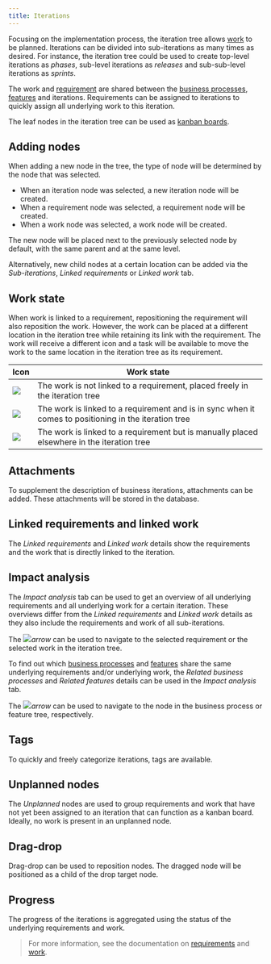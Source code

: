 ```yaml
---
title: Iterations
---
```


Focusing on the implementation process, the iteration tree allows [work](work) to be planned. Iterations can be divided into sub-iterations as many times as desired. For instance, the iteration tree could be used to create top-level iterations as *phases*, sub-level iterations as *releases* and sub-sub-level iterations as *sprints*.

The work and [requirement](requirements) are shared between the [business processes](business_processes), [features](features) and iterations. Requirements can be assigned to iterations to quickly assign all underlying work to this iteration.

The leaf nodes in the iteration tree can be used as [kanban boards](kanban_board).

## Adding nodes

When adding a new node in the tree, the type of node will be determined by the node that was selected. 
- When an iteration node was selected, a new iteration node will be created. 
- When a requirement node was selected, a requirement node will be created.
- When a work node was selected, a work node will be created.

The new node will be placed next to the previously selected node by default, with the same parent and at the same level.

Alternatively, new child nodes at a certain location can be added via the *Sub-iterations*, *Linked requirements* or *Linked work* tab.

## Work state

When work is linked to a requirement, repositioning the requirement will also reposition the work. However, the work can be placed at a different location in the iteration tree while retaining its link with the requirement. The work will receive a different icon and a task will be available to move the work to the same location in the iteration tree as its requirement.

| Icon | Work state |
| ---- | ---------- |
| ![](assets/sf/icons8-briefcase_blue.svg)| The work is not linked to a requirement, placed freely in the iteration tree |
| ![](assets/sf/icons8-briefcase-blue-linked-orange.svg) | The work is linked to a requirement and is in sync when it comes to positioning in the iteration tree |
| ![](assets/sf/icons8-briefcase-blue-warn-orange.svg) | The work is linked to a requirement but is manually placed elsewhere in the iteration tree |

## Attachments

To supplement the description of business iterations, attachments can be added. These attachments will be stored in the database.

## Linked requirements and linked work

The *Linked requirements* and *Linked work* details show the requirements and the work that is directly linked to the iteration.

## Impact analysis

The *Impact analysis* tab can be used to get an overview of all underlying requirements and all underlying work for a certain iteration. These overviews differ from the *Linked requirements* and *Linked work* details as they also include the requirements and work of all sub-iterations.

The ![](assets/sf/icons8-right.svg)*arrow* can be used to navigate to the selected requirement or the selected work in the iteration tree.

To find out which [business processes](business_processes) and [features](features) share the same underlying requirements and/or underlying work, the *Related business processes* and *Related features* details can be used in the *Impact analysis* tab.

The ![](assets/sf/icons8-right.svg)*arrow* can be used to navigate to the node in the business process or feature tree, respectively.

## Tags

To quickly and freely categorize iterations, tags are available.

## Unplanned nodes

The *Unplanned* nodes are used to group requirements and work that have not yet been assigned to an iteration that can function as a kanban board. Ideally, no work is present in an unplanned node.

## Drag-drop

Drag-drop can be used to reposition nodes. The dragged node will be positioned as a child of the drop target node.

## Progress

The progress of the iterations is aggregated using the status of the underlying requirements and work. 

> For more information, see the documentation on [requirements](requirements) and [work](work).
